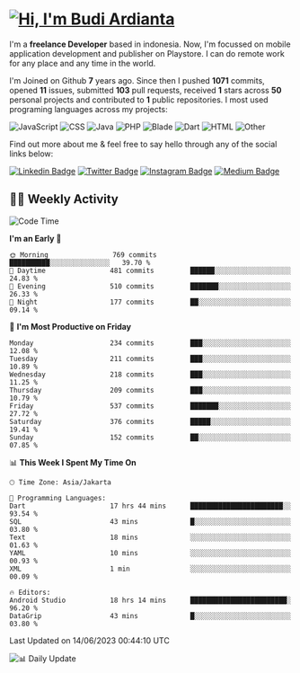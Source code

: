 # [![Hi, I'm Budi Ardianta](https://readme-typing-svg.herokuapp.com?size=24&vCenter=true&lines=%F0%9F%91%8B+Hi%2C+I'm+Budi+Ardianta+;%F0%9F%92%BB+Android+And+Web+Developer+)](https://git.io/typing-svg)

I'm a **freelance Developer** based in indonesia. Now, I'm focussed on mobile application development and publisher on Playstore. I can do remote work for any place and any time in the world.

I'm Joined on Github **7** years ago. Since then I pushed **1071** commits, opened **11** issues, submitted **103** pull requests, received **1** stars across **50** personal projects and contributed to **1** public repositories.
I most used programing languages across my projects:

![JavaScript](https://img.shields.io/badge/-JavaScript-%23f1e05a?style=flat&logo=JavaScript&logoColor=white)
![CSS](https://img.shields.io/badge/-CSS-%23563d7c?style=flat&logo=CSS&logoColor=white)
![Java](https://img.shields.io/badge/-Java-%23b07219?style=flat&logo=Java&logoColor=white)
![PHP](https://img.shields.io/badge/-PHP-%234F5D95?style=flat&logo=PHP&logoColor=white)
![Blade](https://img.shields.io/badge/-Blade-%23f7523f?style=flat&logo=Blade&logoColor=white)
![Dart](https://img.shields.io/badge/-Dart-%2300B4AB?style=flat&logo=Dart&logoColor=white)
![HTML](https://img.shields.io/badge/-HTML-%23e34c26?style=flat&logo=HTML&logoColor=white)
![Other](https://img.shields.io/badge/-Other-%23ededed?style=flat&logo=Other&logoColor=white)

Find out more about me & feel free to say hello through any of the social links below:

[![Linkedin Badge](https://img.shields.io/badge/-budiardianata-blue?style=flat&logo=Linkedin&logoColor=white&link=https://www.linkedin.com/in/budiardianata/)](https://www.linkedin.com/in/budiardianata/)
[![Twitter Badge](https://img.shields.io/badge/-budiardianata-%231DA1F2.svg?style=flat&logo=twitter&logoColor=white&link=https://www.twitter.com/budiardianata)](https://www.linkedin.com/in/budiardianata/)
[![Instagram Badge](https://img.shields.io/badge/-budiardianata-purple?style=flat&logo=instagram&logoColor=white&link=https://instagram.com/budiardianata/)](https://instagram.com/budiardianata)
[![Medium Badge](https://img.shields.io/badge/-@budiardianata-%2312100E.svg?style=flat&logo=Medium&logoColor=white&link=https://medium.com/@budiardianata/)](https://medium.com/@budiardianata)

## 👨‍💻 Weekly Activity
<!--START_SECTION:waka-->
![Code Time](http://img.shields.io/badge/Code%20Time-1%2C778%20hrs%202%20mins-blue)

**I'm an Early 🐤** 

```text
🌞 Morning                769 commits         ██████████░░░░░░░░░░░░░░░   39.70 % 
🌆 Daytime                481 commits         ██████░░░░░░░░░░░░░░░░░░░   24.83 % 
🌃 Evening                510 commits         ███████░░░░░░░░░░░░░░░░░░   26.33 % 
🌙 Night                  177 commits         ██░░░░░░░░░░░░░░░░░░░░░░░   09.14 % 
```
📅 **I'm Most Productive on Friday** 

```text
Monday                   234 commits         ███░░░░░░░░░░░░░░░░░░░░░░   12.08 % 
Tuesday                  211 commits         ███░░░░░░░░░░░░░░░░░░░░░░   10.89 % 
Wednesday                218 commits         ███░░░░░░░░░░░░░░░░░░░░░░   11.25 % 
Thursday                 209 commits         ███░░░░░░░░░░░░░░░░░░░░░░   10.79 % 
Friday                   537 commits         ███████░░░░░░░░░░░░░░░░░░   27.72 % 
Saturday                 376 commits         █████░░░░░░░░░░░░░░░░░░░░   19.41 % 
Sunday                   152 commits         ██░░░░░░░░░░░░░░░░░░░░░░░   07.85 % 
```


📊 **This Week I Spent My Time On** 

```text
🕑︎ Time Zone: Asia/Jakarta

💬 Programming Languages: 
Dart                     17 hrs 44 mins      ███████████████████████░░   93.54 % 
SQL                      43 mins             █░░░░░░░░░░░░░░░░░░░░░░░░   03.80 % 
Text                     18 mins             ░░░░░░░░░░░░░░░░░░░░░░░░░   01.63 % 
YAML                     10 mins             ░░░░░░░░░░░░░░░░░░░░░░░░░   00.93 % 
XML                      1 min               ░░░░░░░░░░░░░░░░░░░░░░░░░   00.09 % 

🔥 Editors: 
Android Studio           18 hrs 14 mins      ████████████████████████░   96.20 % 
DataGrip                 43 mins             █░░░░░░░░░░░░░░░░░░░░░░░░   03.80 % 
```


 Last Updated on 14/06/2023 00:44:10 UTC
<!--END_SECTION:waka-->

![📊 Daily Update](https://github.com/budiardianata/budiardianata/actions/workflows/update-activity.yml/badge.svg)
